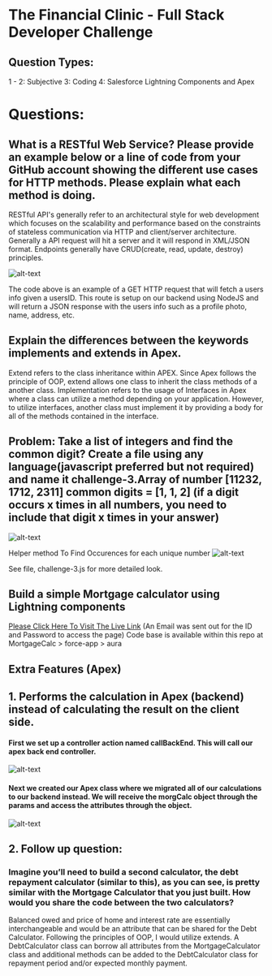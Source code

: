 # The Financial Clinic - Full Stack Developer Challenge

## Question Types:
 1 - 2:  Subjective
3: Coding
4: Salesforce Lightning Components and Apex

# Questions:
## What is a RESTful Web Service? Please provide an example below or a line of code from your GitHub account showing the different use cases for HTTP methods. Please explain what each method is doing.

RESTful API's generally refer to an architectural style for web development which focuses on the scalability and performance based on the constraints of stateless communication via HTTP and client/server architecture. Generally a API request will hit a server and it will respond in XML/JSON format. Endpoints generally have CRUD(create, read, update, destroy) principles. 

![alt-text](https://i.imgur.com/NvbQmC1.png)

The code above is an example of a GET HTTP request that will fetch a users info given a usersID. This route is setup on our backend using NodeJS and will return a JSON response with the users info such as a profile photo, name, address, etc. 

## Explain the differences between the keywords implements and extends in Apex.
 
 Extend refers to the class inheritance within APEX. Since Apex follows the principle of OOP, extend allows one class to inherit the class methods of a another class. Implementation refers to the usage of Interfaces in Apex where a class can utilize a method depending on your application. However, to utilize interfaces, another class must implement it by providing a body for all of the methods contained in the interface. 

## Problem: Take a list of integers and find the common digit? Create a file using any language(javascript preferred but not required) and name it challenge-3.Array of number [11232, 1712, 2311] common digits = [1, 1, 2] (if a digit occurs x times in all numbers, you need to include that digit x times in your answer)  

![alt-text](https://i.imgur.com/sIfrDxS.png)

Helper method To Find Occurences for each unique number
![alt-text](https://i.imgur.com/g9MRlpQ.png)

See file, challenge-3.js for more detailed look.

## Build a simple Mortgage calculator using Lightning components 

[Please Click Here To Visit The Live Link](https://playful-fox-66iw24-dev-ed.lightning.force.com/c/MortgageCalculator.app)
(An Email was sent out for the ID and Password to access the page)
Code base is available within this repo at MortgageCalc > force-app > aura 

## Extra Features (Apex)
 ## 1. Performs the calculation in Apex (backend) instead of calculating the result on the client side.

#### First we set up a controller action named callBackEnd. This will call our apex back end controller.
![alt-text](https://i.imgur.com/ZuMep2M.png)

#### Next we created our Apex class where we migrated all of our calculations to our backend instead. We will receive the morgCalc object through the params and access the attributes through the object. 
![alt-text](https://i.imgur.com/rBGxRRn.png)

## 2. Follow up question:
### Imagine you’ll need to build a second calculator, the debt repayment calculator (similar to this), as you can see, is pretty similar with the Mortgage Calculator that you just built. How would you share the code between the two calculators?

Balanced owed and price of home and interest rate are essentially interchangeable and would be an attribute that can be shared for the Debt Calculator. Following the principles of OOP, I would utilize extends. A DebtCalculator class can borrow all attributes from the MortgageCalculator class and additional methods can be added to the DebtCalculator class for repayment period and/or expected monthly payment.

